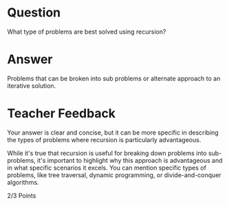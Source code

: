 # Question

What type of problems are best solved using recursion?

# Answer

Problems that can be broken into sub problems or alternate approach to an iterative solution.

# Teacher Feedback
Your answer is clear and concise, but it can be more specific in describing the types of problems where recursion is particularly advantageous.

While it's true that recursion is useful for breaking down problems into sub-problems, it's important to highlight why this approach is advantageous and in what specific scenarios it excels.
You can mention specific types of problems, like tree traversal, dynamic programming, or divide-and-conquer algorithms.


2/3 Points
